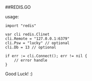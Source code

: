 ##REDIS.GO

usage:

    import "redis"

    var cli redis.Clinet
    cli.Remote = "127.0.0.1:6379"
    cli.Psw = "lucky" // optional
    cli.Db = 13 // optional

    if err := cli.Connect(); err != nil {
        // error handle
    }

Good Luck! :)
